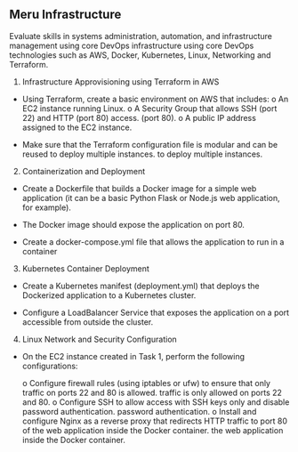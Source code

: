 ## Meru Infrastructure

Evaluate skills in systems administration, automation, and infrastructure management using core DevOps
infrastructure using core DevOps technologies such as AWS, Docker, Kubernetes, Linux,
Networking and Terraform.


1. Infrastructure Approvisioning using Terraform in AWS

- Using Terraform, create a basic environment on AWS that includes:
    o An EC2 instance running Linux.
    o A Security Group that allows SSH (port 22) and HTTP (port 80) access.
    (port 80).
    o A public IP address assigned to the EC2 instance.

- Make sure that the Terraform configuration file is modular and can be reused to deploy multiple instances.
to deploy multiple instances.

2.  Containerization and Deployment

- Create a Dockerfile that builds a Docker image for a simple web application (it can be a basic Python Flask or Node.js web application, for example).

- The Docker image should expose the application on port 80.

- Create a docker-compose.yml file that allows the application to run in a container

3. Kubernetes Container Deployment

- Create a Kubernetes manifest (deployment.yml) that deploys the Dockerized application to a Kubernetes cluster.

- Configure a LoadBalancer Service that exposes the application on a port accessible from outside the cluster.

4. Linux Network and Security Configuration

- On the EC2 instance created in Task 1, perform the following configurations:

    o Configure firewall rules (using iptables or ufw) to ensure that only traffic on ports 22 and 80 is allowed.
    traffic is only allowed on ports 22 and 80.
    o Configure SSH to allow access with SSH keys only and disable password authentication.
    password authentication.
    o Install and configure Nginx as a reverse proxy that redirects HTTP traffic to port 80 of the web application inside the Docker container.
    the web application inside the Docker container.
